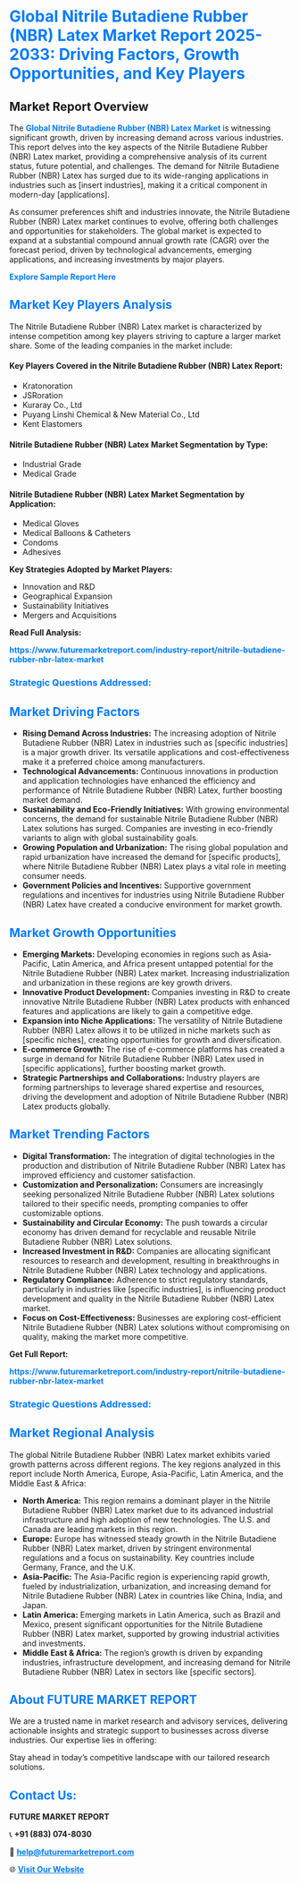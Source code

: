 <h1 style="color: #007BFF;">Global Nitrile Butadiene Rubber (NBR) Latex Market Report 2025-2033: Driving Factors, Growth Opportunities, and Key Players</h1>

<section id="overview">
<h2>Market Report Overview</h2>
<p>The <a href="https://www.futuremarketreport.com/industry-report/nitrile-butadiene-rubber-nbr-latex-market" style="color: #007BFF; text-decoration: none;"><strong>Global Nitrile Butadiene Rubber (NBR) Latex Market</strong></a> is witnessing significant growth, driven by increasing demand across various industries. This report delves into the key aspects of the Nitrile Butadiene Rubber (NBR) Latex market, providing a comprehensive analysis of its current status, future potential, and challenges. The demand for Nitrile Butadiene Rubber (NBR) Latex has surged due to its wide-ranging applications in industries such as [insert industries], making it a critical component in modern-day [applications].</p>
<p>As consumer preferences shift and industries innovate, the Nitrile Butadiene Rubber (NBR) Latex market continues to evolve, offering both challenges and opportunities for stakeholders. The global market is expected to expand at a substantial compound annual growth rate (CAGR) over the forecast period, driven by technological advancements, emerging applications, and increasing investments by major players.</p>
</section>

<section id="overview">
<p><a href="https://www.futuremarketreport.com/request-sample/reportId=33096" style="color: #007BFF; text-decoration: none;"><strong>Explore Sample Report Here</strong></a></p>
</section>

<section id="key-players">
<h2 style="color: #007BFF;">Market Key Players Analysis</h2>
<p>The Nitrile Butadiene Rubber (NBR) Latex market is characterized by intense competition among key players striving to capture a larger market share. Some of the leading companies in the market include:</p>
<h4>Key Players Covered in the Nitrile Butadiene Rubber (NBR) Latex Report:</h4>
<ul><li>Kratonoration</li><li>JSRoration</li><li>Kuraray Co., Ltd</li><li>Puyang Linshi Chemical &amp; New Material Co., Ltd</li><li>Kent Elastomers</li></ul>
<h4>Nitrile Butadiene Rubber (NBR) Latex Market Segmentation by Type:</h4>
<ul><li>Industrial Grade</li><li>Medical Grade</li></ul>

<h4>Nitrile Butadiene Rubber (NBR) Latex Market Segmentation by Application:</h4>
<ul><li>Medical Gloves</li><li>Medical Balloons &amp; Catheters</li><li>Condoms</li><li>Adhesives</li></ul>
<p><strong>Key Strategies Adopted by Market Players:</strong></p>
<ul>
<li>Innovation and R&D</li>
<li>Geographical Expansion</li>
<li>Sustainability Initiatives</li>
<li>Mergers and Acquisitions</li>
</ul>
</section>

<section>
<p><strong>Read Full Analysis: </strong></p><a href="https://www.futuremarketreport.com/industry-report/nitrile-butadiene-rubber-nbr-latex-market" style="color: #007BFF; text-decoration: none;"><strong>https://www.futuremarketreport.com/industry-report/nitrile-butadiene-rubber-nbr-latex-market</strong></a>
<h3 style="color: #007BFF;">Strategic Questions Addressed:</h3>
</section>

<section id="driving-factors">
<h2 style="color: #007BFF;">Market Driving Factors</h2>
<ul>
<li><strong>Rising Demand Across Industries:</strong> The increasing adoption of Nitrile Butadiene Rubber (NBR) Latex in industries such as [specific industries] is a major growth driver. Its versatile applications and cost-effectiveness make it a preferred choice among manufacturers.</li>
<li><strong>Technological Advancements:</strong> Continuous innovations in production and application technologies have enhanced the efficiency and performance of Nitrile Butadiene Rubber (NBR) Latex, further boosting market demand.</li>
<li><strong>Sustainability and Eco-Friendly Initiatives:</strong> With growing environmental concerns, the demand for sustainable Nitrile Butadiene Rubber (NBR) Latex solutions has surged. Companies are investing in eco-friendly variants to align with global sustainability goals.</li>
<li><strong>Growing Population and Urbanization:</strong> The rising global population and rapid urbanization have increased the demand for [specific products], where Nitrile Butadiene Rubber (NBR) Latex plays a vital role in meeting consumer needs.</li>
<li><strong>Government Policies and Incentives:</strong> Supportive government regulations and incentives for industries using Nitrile Butadiene Rubber (NBR) Latex have created a conducive environment for market growth.</li>
</ul>
</section>

<section id="growth-opportunities">
<h2 style="color: #007BFF;">Market Growth Opportunities</h2>
<ul>
<li><strong>Emerging Markets:</strong> Developing economies in regions such as Asia-Pacific, Latin America, and Africa present untapped potential for the Nitrile Butadiene Rubber (NBR) Latex market. Increasing industrialization and urbanization in these regions are key growth drivers.</li>
<li><strong>Innovative Product Development:</strong> Companies investing in R&D to create innovative Nitrile Butadiene Rubber (NBR) Latex products with enhanced features and applications are likely to gain a competitive edge.</li>
<li><strong>Expansion into Niche Applications:</strong> The versatility of Nitrile Butadiene Rubber (NBR) Latex allows it to be utilized in niche markets such as [specific niches], creating opportunities for growth and diversification.</li>
<li><strong>E-commerce Growth:</strong> The rise of e-commerce platforms has created a surge in demand for Nitrile Butadiene Rubber (NBR) Latex used in [specific applications], further boosting market growth.</li>
<li><strong>Strategic Partnerships and Collaborations:</strong> Industry players are forming partnerships to leverage shared expertise and resources, driving the development and adoption of Nitrile Butadiene Rubber (NBR) Latex products globally.</li>
</ul>
</section>

<section id="trending-factors">
<h2 style="color: #007BFF;">Market Trending Factors</h2>
<ul>
<li><strong>Digital Transformation:</strong> The integration of digital technologies in the production and distribution of Nitrile Butadiene Rubber (NBR) Latex has improved efficiency and customer satisfaction.</li>
<li><strong>Customization and Personalization:</strong> Consumers are increasingly seeking personalized Nitrile Butadiene Rubber (NBR) Latex solutions tailored to their specific needs, prompting companies to offer customizable options.</li>
<li><strong>Sustainability and Circular Economy:</strong> The push towards a circular economy has driven demand for recyclable and reusable Nitrile Butadiene Rubber (NBR) Latex solutions.</li>
<li><strong>Increased Investment in R&D:</strong> Companies are allocating significant resources to research and development, resulting in breakthroughs in Nitrile Butadiene Rubber (NBR) Latex technology and applications.</li>
<li><strong>Regulatory Compliance:</strong> Adherence to strict regulatory standards, particularly in industries like [specific industries], is influencing product development and quality in the Nitrile Butadiene Rubber (NBR) Latex market.</li>
<li><strong>Focus on Cost-Effectiveness:</strong> Businesses are exploring cost-efficient Nitrile Butadiene Rubber (NBR) Latex solutions without compromising on quality, making the market more competitive.</li>
</ul>
</section>

<section>
<p><strong>Get Full Report: </strong></p><a href="https://www.futuremarketreport.com/industry-report/nitrile-butadiene-rubber-nbr-latex-market" style="color: #007BFF; text-decoration: none;"><strong>https://www.futuremarketreport.com/industry-report/nitrile-butadiene-rubber-nbr-latex-market</strong></a>
<h3 style="color: #007BFF;">Strategic Questions Addressed:</h3>
</section>


<section id="regional-analysis">
<h2 style="color: #007BFF;">Market Regional Analysis</h2>
<p>The global Nitrile Butadiene Rubber (NBR) Latex market exhibits varied growth patterns across different regions. The key regions analyzed in this report include North America, Europe, Asia-Pacific, Latin America, and the Middle East & Africa:</p>
<ul>
<li><strong>North America:</strong> This region remains a dominant player in the Nitrile Butadiene Rubber (NBR) Latex market due to its advanced industrial infrastructure and high adoption of new technologies. The U.S. and Canada are leading markets in this region.</li>
<li><strong>Europe:</strong> Europe has witnessed steady growth in the Nitrile Butadiene Rubber (NBR) Latex market, driven by stringent environmental regulations and a focus on sustainability. Key countries include Germany, France, and the U.K.</li>
<li><strong>Asia-Pacific:</strong> The Asia-Pacific region is experiencing rapid growth, fueled by industrialization, urbanization, and increasing demand for Nitrile Butadiene Rubber (NBR) Latex in countries like China, India, and Japan.</li>
<li><strong>Latin America:</strong> Emerging markets in Latin America, such as Brazil and Mexico, present significant opportunities for the Nitrile Butadiene Rubber (NBR) Latex market, supported by growing industrial activities and investments.</li>
<li><strong>Middle East & Africa:</strong> The region’s growth is driven by expanding industries, infrastructure development, and increasing demand for Nitrile Butadiene Rubber (NBR) Latex in sectors like [specific sectors].</li>
</ul>
</section>

<footer>
<h2 style="color: #007BFF;">About FUTURE MARKET REPORT</h2>
<p>We are a trusted name in market research and advisory services, delivering actionable insights and strategic support to businesses across diverse industries. Our expertise lies in offering:</p>

<p>Stay ahead in today’s competitive landscape with our tailored research solutions.</p>

<h2 style="color: #007BFF;">Contact Us:</h2>
<p><strong>FUTURE MARKET REPORT</strong></p>
<p>📞 <strong>+91 (883) 074-8030</strong></p>
<p>📧 <strong><a href="mailto:help@futuremarketreport.com" style="color: #007BFF;">help@futuremarketreport.com</a></strong></p>
<p>🌐 <strong><a href="https://www.futuremarketreport.com/" style="color: #007BFF;">Visit Our Website</a></strong></p>
</footer>